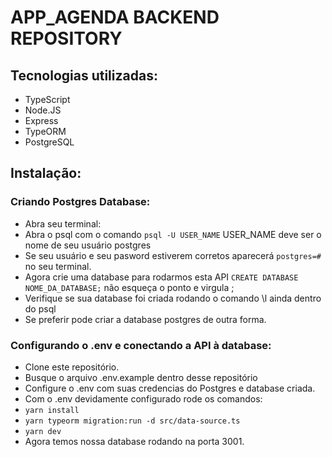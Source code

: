 # APP_AGENDA BACKEND REPOSITORY

## Tecnologias utilizadas:

- TypeScript
- Node.JS
- Express
- TypeORM
- PostgreSQL

## Instalação:

### Criando Postgres Database:

- Abra seu terminal:
- Abra o psql com o comando `psql -U USER_NAME` USER_NAME deve ser o nome de seu
  usuário postgres
- Se seu usuário e seu pasword estiverem corretos aparecerá `postgres=#` no seu
  terminal.
- Agora crie uma database para rodarmos esta API
  `CREATE DATABASE NOME_DA_DATABASE;` não esqueça o ponto e virgula ;
- Verifique se sua database foi criada rodando o comando \l ainda dentro do psql
- Se preferir pode criar a database postgres de outra forma.

### Configurando o .env e conectando a API à database:

- Clone este repositório.
- Busque o arquivo .env.example dentro desse repositório
- Configure o .env com suas credencias do Postgres e database criada.
- Com o .env devidamente configurado rode os comandos:
- `yarn install`
- `yarn typeorm migration:run -d src/data-source.ts`
- `yarn dev`
- Agora temos nossa database rodando na porta 3001.
